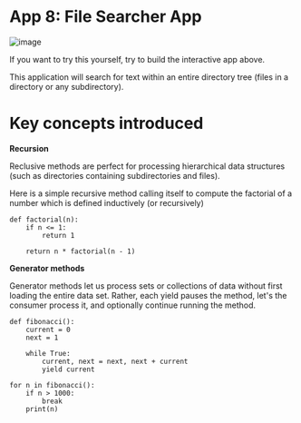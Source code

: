 # App 8: File Searcher App

![image](app-8-screenshot.png)
 
If you want to try this yourself, try to build the interactive app above. 

This application will search for text within an entire directory tree (files in a directory or any subdirectory). 

Key concepts introduced
=================

**Recursion**

Reclusive methods are perfect for processing hierarchical data structures (such as directories containing subdirectories and files). 

Here is a simple recursive method calling itself to compute the factorial of a number which is defined inductively (or recursively)

    def factorial(n):        if n <= 1:            return 1        return n * factorial(n - 1)

**Generator methods**

Generator methods let us process sets or collections of data without first loading the entire data set. Rather, each yield pauses the method, let's the consumer process it, and optionally continue running the method.

    def fibonacci():        current = 0        next = 1        while True:            current, next = next, next + current            yield current
    for n in fibonacci():
        if n > 1000:
            break
        print(n)
